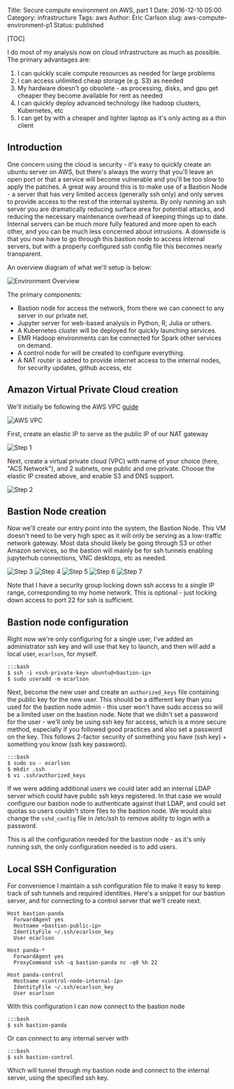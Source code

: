 Title: Secure compute environment on AWS, part 1 
Date: 2016-12-10 05:00
Category: infrastructure
Tags: aws
Author: Eric Carlson
slug: aws-compute-environment-p1
Status: published

[TOC]

I do most of my analysis now on cloud infrastructure as much as possible.  The primary advantages
are:

1. I can quickly scale compute resources as needed for large problems
2. I can access unlimited cheap storage (e.g. S3) as needed
3. My hardware doesn't go obsolete - as processing, disks, and gpu get cheaper they become available for rent as needed
4. I can quickly deploy advanced technology like hadoop clusters, Kubernetes, etc
5. I can get by with a cheaper and lighter laptop as it's only acting as a thin client

## Introduction

One concern using the cloud is security - it's easy to quickly create an ubuntu server on AWS, but
there's always the worry that you'll leave an open port or that a service will become vulnerable
and you'll be too slow to apply the patches.  A great way around this is to make use of a Bastion
Node - a server that has very limited access (generally ssh only) and only serves to provide
access to the rest of the internal systems.  By only running an ssh server you are dramatically
reducing surface area for potential attacks, and reducing the necessary maintenance overhead
of keeping things up to date.  Internal servers can be much more fully featured and more open to
each other, and you can be much less concerned about intrusions.  A downside is that you now
have to go through this bastion node to access internal servers, but with a properly configured
ssh config file this becomes nearly transparent.
 
An overview diagram of what we'll setup is below:

![Environment Overview]({filename}/images/161210_setup_of_aws_compute_environment/environment_overview.png)

The primary components:

* Bastion node for access the network, from there we can connect to any server in our private net.  
* Jupyter server for web-based analysis in Python, R, Julia or others.
* A Kubernetes cluster will be deployed for quickly launching services. 
* EMR Hadoop environments can be connected for Spark other services on demand.  
* A control node for will be created to configure everything. 
* A NAT router is added to provide internet access to the internal nodes, for security updates, github access, etc
 
## Amazon Virtual Private Cloud creation
 
We'll initially be following the AWS VPC [guide](http://docs.aws.amazon.com/AmazonVPC/latest/UserGuide/VPC_Scenario2.html)
 
![AWS VPC]({filename}/images/161210_setup_of_aws_compute_environment/nat-gateway-diagram.png)

First, create an elastic IP to serve as the public IP of our NAT gateway

![Step 1]({filename}/images/161210_setup_of_aws_compute_environment/net-step-01.png)

Next, create a virtual private cloud (VPC) with name of your choice (here, "ACS Network"), and
2 subnets, one public and one private.  Choose the elastic IP created above, and enable S3 and
DNS support.

![Step 2]({filename}/images/161210_setup_of_aws_compute_environment/net-step-02.png)

## Bastion Node creation

Now we'll create our entry point into the system, the Bastion Node.  This VM doesn't need to be
very high spec as it will only be serving as a low-traffic network gateway.  Most data should
likely be going through S3 or other Amazon services, so the bastion will mainly be for ssh tunnels
enabling jupyterhub connections, VNC desktops, etc as needed.  

![Step 3]({filename}/images/161210_setup_of_aws_compute_environment/net-step-03.png)
![Step 4]({filename}/images/161210_setup_of_aws_compute_environment/net-step-04.png)
![Step 5]({filename}/images/161210_setup_of_aws_compute_environment/net-step-05.png)
![Step 6]({filename}/images/161210_setup_of_aws_compute_environment/net-step-06.png)
![Step 7]({filename}/images/161210_setup_of_aws_compute_environment/net-step-07.png)

Note that I have a security group locking down ssh access to a single IP range, corresponding
to my home network.  This is optional - just locking down access to port 22 for ssh is sufficient.

## Bastion node configuration

Right now we're only configuring for a single user, I've added an administrator ssh key and will use 
that key to launch, and then will add a local user, `ecarlson`, for myself.
  
	:::bash
	$ ssh -i <ssh-private-key> ubuntu@<bastion-ip>
	$ sudo useradd -m ecarlson
	
Next, become the new user and create an `authorized_keys` file containing the public key for the
new user.  This should be a different key than you used for the bastion node admin - this user
won't have sudo access so will be a limited user on the bastion node.  Note that we didn't set a 
password for the user - we'll only be using ssh key for access, which is a more secure method, 
especially if you followed good practices and also set a password on the key.  This follows 2-factor
security of something you have (ssh key) + something you know (ssh key password).
	
	:::bash
	$ sudo su - ecarlson
	$ mkdir .ssh
	$ vi .ssh/authorized_keys

If we were adding additional users we could later add an internal LDAP server
which could have public ssh keys registered.  In that case we would configure our bastion node
to authenticate against that LDAP, and could set quotas so users couldn't store files to the
bastion node.  We would also change the `sshd_config` file in /etc/ssh to remove ability to 
login with a password.

This is all the configuration needed for the bastion node - as it's only running ssh, the only 
configuration needed is to add users.  

## Local SSH Configuration

For convenience I maintain a ssh configuration file to make it easy to keep track of ssh tunnels
and required identities.  Here's a snippet for our bastion server, and for connecting to a control
server that we'll create next.

	Host bastion-panda
	  ForwardAgent yes
	  Hostname <bastion-public-ip>
	  IdentityFile ~/.ssh/ecarlson_key
	  User ecarlson
	
	Host panda-*
	  ForwardAgent yes
	  ProxyCommand ssh -q bastion-panda nc -q0 %h 22
	
	Host panda-control
	  Hostname <control-node-internal-ip>
	  IdentityFile ~/.ssh/ecarlson_key
	  User ecarlson
	  
With this configuration I can now connect to the bastion node

	:::bash
	$ ssh bastion-panda
	
Or can connect to any internal server with

	:::bash
	$ ssh bastion-control
	 
Which will tunnel through my bastion node and connect to the internal server, using the specified
ssh key.
